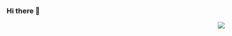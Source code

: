 ### Hi there 👋
<img align='right' src="https://github-readme-stats.vercel.app/api?username=xmyhhh&hide_border=true&show_icons=true&theme=dark">

<!--
**xmyhhh/xmyhhh** is a ✨ _special_ ✨ repository because its `README.md` (this file) appears on your GitHub profile.

Here are some ideas to get you started:

- 🔭 I’m currently working on ...
- 🌱 I’m currently learning ...
- 👯 I’m looking to collaborate on ...
- 🤔 I’m looking for help with ...
- 💬 Ask me about ...
- 📫 How to reach me: ...
- 😄 Pronouns: ...
- ⚡ Fun fact: ...
-->
